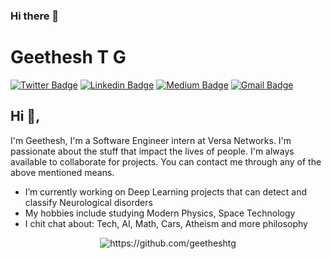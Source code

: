 ### Hi there 👋


# Geethesh T G
[![Twitter Badge](https://img.shields.io/badge/-@GeetheshTG-1ca0f1?style=flat-square&labelColor=1ca0f1&logo=twitter&logoColor=white&link=https://twitter.com/GeetheshTG)](https://twitter.com/GeetheshTG) [![Linkedin Badge](https://img.shields.io/badge/-geetheshtg-blue?style=flat-square&logo=Linkedin&logoColor=white&link=https://www.linkedin.com/in/geetheshtg/)](https://www.linkedin.com/in/geetheshtg/) [![Medium Badge](https://img.shields.io/badge/-@tggeethesh-03a57a?style=flat-square&labelColor=000000&logo=Medium&link=https://medium.com/@tggeethesh/)](https://medium.com/@tggeethesh/)
[![Gmail Badge](https://img.shields.io/badge/-tggeethesh@gmail.com-c14438?style=flat-square&logo=Gmail&logoColor=white&link=mailto:tggeethesh@gmail.com)](mailto:tggeethesh@gmail.com)

## Hi 👋, 
I'm Geethesh, I'm a Software Engineer intern at Versa Networks. I'm passionate about the stuff that impact the lives of people. I'm always available to collaborate for projects. You can contact me through any of the above mentioned means. 

- I’m currently working on Deep Learning projects that can detect and classify Neurological disorders
- My hobbies include studying Modern Physics, Space Technology
- I chit chat about: Tech, AI, Math, Cars, Atheism and more philosophy

</p><p align="center"> <img src="https://github-readme-stats.vercel.app/api?username=geetheshtg&show_icons=true" alt="https://github.com/geetheshtg" /> </p>
